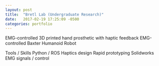 ```yaml
---
layout: post
title:  "Bretl Lab (Undergraduate Research)"
date:   2017-02-19 17:25:09 -0500
categories: portfolio
---
```


EMG-controlled 3D printed hand prosthetic with haptic feedback
EMG-controlled Baxter Humanoid Robot

Tools / Skills
Python / ROS
Haptics design
Rapid prototyping
Solidworks
EMG signals / control
